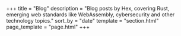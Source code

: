 +++
title = "Blog"
description = "Blog posts by Hex, covering Rust, emerging web standards like WebAssembly, cybersecurity and other technology topics."
sort_by = "date"
template = "section.html"
page_template = "page.html"
+++
